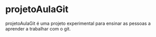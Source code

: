 # projetoAulaGit
projetoAulaGit é uma projeto experimental para ensinar as pessoas a aprender a trabalhar com o git.

